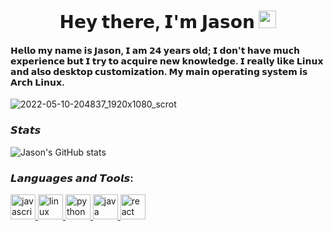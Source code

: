 <h1 align="center">𝗛𝗲𝘆 𝘁𝗵𝗲𝗿𝗲, 𝗜'𝗺 𝗝𝗮𝘀𝗼𝗻</a> <img src="https://emojis.slackmojis.com/emojis/images/1579216111/7550/pikachu_wave.gif?1579216111" width="28"/> </h1>   

<h4> <a>𝗛𝗲𝗹𝗹𝗼 𝗺𝘆 𝗻𝗮𝗺𝗲 𝗶𝘀 𝗝𝗮𝘀𝗼𝗻, 𝗜 𝗮𝗺 𝟮𝟰 𝘆𝗲𝗮𝗿𝘀 𝗼𝗹𝗱; 𝗜 𝗱𝗼𝗻'𝘁 𝗵𝗮𝘃𝗲 𝗺𝘂𝗰𝗵 𝗲𝘅𝗽𝗲𝗿𝗶𝗲𝗻𝗰𝗲 𝗯𝘂𝘁 𝗜 𝘁𝗿𝘆 𝘁𝗼 𝗮𝗰𝗾𝘂𝗶𝗿𝗲 𝗻𝗲𝘄 𝗸𝗻𝗼𝘄𝗹𝗲𝗱𝗴𝗲. 𝗜 𝗿𝗲𝗮𝗹𝗹𝘆 𝗹𝗶𝗸𝗲 𝗟𝗶𝗻𝘂𝘅 𝗮𝗻𝗱 𝗮𝗹𝘀𝗼 𝗱𝗲𝘀𝗸𝘁𝗼𝗽 𝗰𝘂𝘀𝘁𝗼𝗺𝗶𝘇𝗮𝘁𝗶𝗼𝗻.
𝗠𝘆 𝗺𝗮𝗶𝗻 𝗼𝗽𝗲𝗿𝗮𝘁𝗶𝗻𝗴 𝘀𝘆𝘀𝘁𝗲𝗺 𝗶𝘀 𝗔𝗿𝗰𝗵 𝗟𝗶𝗻𝘂𝘅.</a> </h4> 

![2022-05-10-204837_1920x1080_scrot](https://user-images.githubusercontent.com/64804177/167747406-d49fcaf6-305a-4226-84fc-e935062ecf3b.png)


### 𝙎𝙩𝙖𝙩𝙨

![Jason's GitHub stats](https://github-readme-stats.vercel.app/api?username=jeizaider&show_icons=true&theme=radical)

<h3 align="left">𝙇𝙖𝙣𝙜𝙪𝙖𝙜𝙚𝙨 𝙖𝙣𝙙 𝙏𝙤𝙤𝙡𝙨:</h3>
<p align="left"> 
<a href="https://developer.mozilla.org/en-US/docs/Web/JavaScript" target="_blank"> <img src="https://cdn.jsdelivr.net/gh/devicons/devicon/icons/javascript/javascript-original.svg" alt="javascript" width="40" height="40"/> </a> <a href="https://www.linux.org/" target="_blank"> <img src="https://cdn.jsdelivr.net/gh/devicons/devicon/icons/linux/linux-original.svg"alt="linux" width="40" height="40"/> </a> <a href="https://www.python.org" target="_blank"> <img
src="https://cdn.jsdelivr.net/gh/devicons/devicon/icons/python/python-original.svg" alt="python" width="40" height="40"/> </a> <a href="https://www.java.com/" target="_blank"> <img src="https://cdn.jsdelivr.net/gh/devicons/devicon/icons/java/java-original-wordmark.svg" alt="java" width="40" height="40"/> </a> <a href="https://es.wikipedia.org/wiki/Bash" target="_blank"> <img src="https://i.postimg.cc/KYYRkqtV/Terminalicon2.png" alt="react" width="40" height="40"/> </a> </p>
